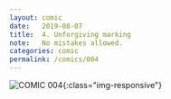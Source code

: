```yaml
---
layout: comic
date:   2019-08-07
title:  4. Unforgiving marking
note:   No mistakes allowed.
categories: comic
permalink: /comics/004
---
```

![COMIC 004](/comics/004.png){:class="img-responsive"}
